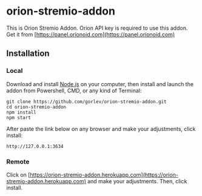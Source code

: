 # orion-stremio-addon
This is Orion Stremio Addon.
Orion API key is required to use this addon. Get it from [https://panel.orionoid.com](https://panel.orionoid.com)

## Installation

### Local
Download and install [Node.js](https://nodejs.org/en/download/) on your computer, then install and launch the addon from Powershell, CMD, or any kind of Terminal:

```
git clone https://github.com/gorlev/orion-stremio-addon.git
cd orion-stremio-addon
npm install
npm start
```

After paste the link below on any browser and make your adjustments, click install:
```
http://127.0.0.1:3634
```


### Remote
Click on [https://orion-stremio-addon.herokuapp.com](https://orion-stremio-addon.herokuapp.com) and make your adjustments. Then, click install.
